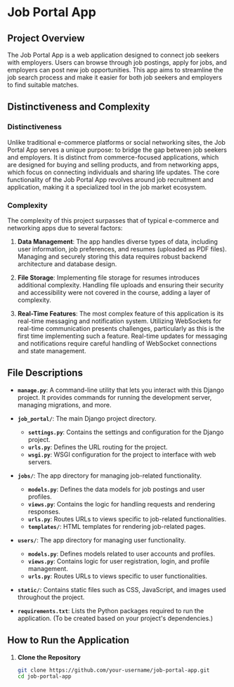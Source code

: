 # Job Portal App

## Project Overview

The Job Portal App is a web application designed to connect job seekers with employers. Users can browse through job postings, apply for jobs, and employers can post new job opportunities. This app aims to streamline the job search process and make it easier for both job seekers and employers to find suitable matches.

## Distinctiveness and Complexity

### Distinctiveness

Unlike traditional e-commerce platforms or social networking sites, the Job Portal App serves a unique purpose: to bridge the gap between job seekers and employers. It is distinct from commerce-focused applications, which are designed for buying and selling products, and from networking apps, which focus on connecting individuals and sharing life updates. The core functionality of the Job Portal App revolves around job recruitment and application, making it a specialized tool in the job market ecosystem.

### Complexity

The complexity of this project surpasses that of typical e-commerce and networking apps due to several factors:

1. **Data Management**: The app handles diverse types of data, including user information, job preferences, and resumes (uploaded as PDF files). Managing and securely storing this data requires robust backend architecture and database design.
   
2. **File Storage**: Implementing file storage for resumes introduces additional complexity. Handling file uploads and ensuring their security and accessibility were not covered in the course, adding a layer of complexity.

3. **Real-Time Features**: The most complex feature of this application is its real-time messaging and notification system. Utilizing WebSockets for real-time communication presents challenges, particularly as this is the first time implementing such a feature. Real-time updates for messaging and notifications require careful handling of WebSocket connections and state management.

## File Descriptions

- **`manage.py`**: A command-line utility that lets you interact with this Django project. It provides commands for running the development server, managing migrations, and more.

- **`job_portal/`**: The main Django project directory.
  - **`settings.py`**: Contains the settings and configuration for the Django project.
  - **`urls.py`**: Defines the URL routing for the project.
  - **`wsgi.py`**: WSGI configuration for the project to interface with web servers.

- **`jobs/`**: The app directory for managing job-related functionality.
  - **`models.py`**: Defines the data models for job postings and user profiles.
  - **`views.py`**: Contains the logic for handling requests and rendering responses.
  - **`urls.py`**: Routes URLs to views specific to job-related functionalities.
  - **`templates/`**: HTML templates for rendering job-related pages.

- **`users/`**: The app directory for managing user functionality.
  - **`models.py`**: Defines models related to user accounts and profiles.
  - **`views.py`**: Contains logic for user registration, login, and profile management.
  - **`urls.py`**: Routes URLs to views specific to user functionalities.

- **`static/`**: Contains static files such as CSS, JavaScript, and images used throughout the project.

- **`requirements.txt`**: Lists the Python packages required to run the application. (To be created based on your project's dependencies.)

## How to Run the Application

1. **Clone the Repository**

   ```bash
   git clone https://github.com/your-username/job-portal-app.git
   cd job-portal-app
